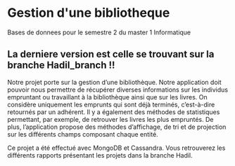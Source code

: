 # Gestion d'une bibliotheque
Bases de donnees pour le semestre 2 du master 1 Informatique

## La derniere version est celle se trouvant sur la branche Hadil_branch !!

Notre projet porte sur la gestion d’une bibliothèque. Notre application doit pouvoir nous permettre de récupérer diverses informations sur les individus empruntant ou travaillant à la bibliothèque ainsi que sur les livres. On considère uniquement les emprunts qui sont déjà terminés, c’est-à-dire retournés par un adhérent. Il y a également des méthodes de statistiques permettant, par exemple, de retrouver les livres les plus empruntés. De plus, l’application propose des méthodes d’affichage, de tri et de projection sur les différents champs composant chaque entité.

Ce projet a été effectué avec MongoDB et Cassandra. Vous retrouverez les différents rapports présentant les projets dans la branche Hadil.

